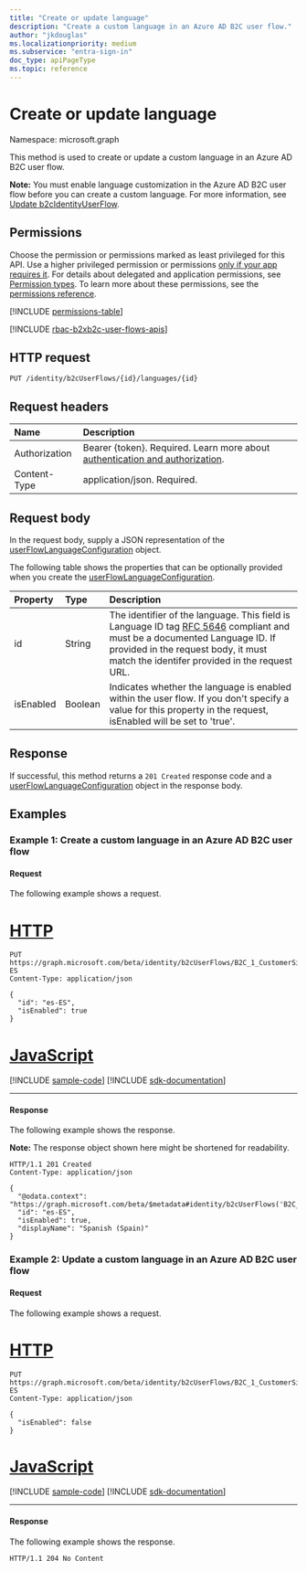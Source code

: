 ```yaml
---
title: "Create or update language"
description: "Create a custom language in an Azure AD B2C user flow."
author: "jkdouglas"
ms.localizationpriority: medium
ms.subservice: "entra-sign-in"
doc_type: apiPageType
ms.topic: reference
---
```


# Create or update language

Namespace: microsoft.graph

This method is used to create or update a custom language in an Azure AD B2C user flow.

**Note:** You must enable language customization in the Azure AD B2C user flow before you can create a custom language. For more information, see [Update b2cIdentityUserFlow](../api/b2cidentityuserflow-update.md).

## Permissions

Choose the permission or permissions marked as least privileged for this API. Use a higher privileged permission or permissions [only if your app requires it](/graph/permissions-overview#best-practices-for-using-microsoft-graph-permissions). For details about delegated and application permissions, see [Permission types](/graph/permissions-overview#permission-types). To learn more about these permissions, see the [permissions reference](/graph/permissions-reference).

<!-- { "blockType": "permissions", "name": "b2cidentityuserflow_put_languages" } -->
[!INCLUDE [permissions-table](../includes/permissions/b2cidentityuserflow-put-languages-permissions.md)]

[!INCLUDE [rbac-b2xb2c-user-flows-apis](../includes/rbac-for-apis/rbac-b2xb2c-user-flows-apis.md)]

## HTTP request

<!-- {
  "blockType": "ignored"
}
-->

``` http
PUT /identity/b2cUserFlows/{id}/languages/{id}
```

## Request headers

|Name|Description|
|:---|:---|
|Authorization|Bearer {token}. Required. Learn more about [authentication and authorization](/graph/auth/auth-concepts).|
|Content-Type|application/json. Required.|

## Request body

In the request body, supply a JSON representation of the [userFlowLanguageConfiguration](../resources/userflowlanguageconfiguration.md) object.

The following table shows the properties that can be optionally provided when you create the [userFlowLanguageConfiguration](../resources/userflowlanguageconfiguration.md).

|Property|Type|Description|
|:---|:---|:---|
|id|String|The identifier of the language. This field is Language ID tag [RFC 5646](https://tools.ietf.org/html/rfc5646) compliant and must be a documented Language ID. If provided in the request body, it must match the identifer provided in the request URL.|
|isEnabled|Boolean|Indicates whether the language is enabled within the user flow. If you don't specify a value for this property in the request, isEnabled will be set to 'true'.|

## Response

If successful, this method returns a `201 Created` response code and a [userFlowLanguageConfiguration](../resources/userflowlanguageconfiguration.md) object in the response body.

## Examples

### Example 1: Create a custom language in an Azure AD B2C user flow

#### Request

The following example shows a request.


# [HTTP](#tab/http)
<!-- {
  "blockType": "request",
  "name": "create_userflowlanguageconfiguration_from__1",
  "sampleKeys": ["B2C_1_CustomerSignUp", "es-ES"]
}
-->

``` http
PUT https://graph.microsoft.com/beta/identity/b2cUserFlows/B2C_1_CustomerSignUp/languages/es-ES
Content-Type: application/json

{
  "id": "es-ES",
  "isEnabled": true
}
```

# [JavaScript](#tab/javascript)
[!INCLUDE [sample-code](../includes/snippets/javascript/create-userflowlanguageconfiguration-from--1-javascript-snippets.md)]
[!INCLUDE [sdk-documentation](../includes/snippets/snippets-sdk-documentation-link.md)]

---

#### Response

The following example shows the response.

**Note:** The response object shown here might be shortened for readability.
<!-- {
  "blockType": "response",
  "truncated": true,
  "@odata.type": "microsoft.graph.userFlowLanguageConfiguration"
}
-->

``` http
HTTP/1.1 201 Created
Content-Type: application/json

{
  "@odata.context": "https://graph.microsoft.com/beta/$metadata#identity/b2cUserFlows('B2C_1_CustomerSignUp')/languages/$entity",
  "id": "es-ES",
  "isEnabled": true,
  "displayName": "Spanish (Spain)"
}
```

### Example 2: Update a custom language in an Azure AD B2C user flow

#### Request

The following example shows a request.


# [HTTP](#tab/http)
<!-- {
  "blockType": "request",
  "name": "create_userflowlanguageconfiguration_from__2",
  "sampleKeys": ["B2C_1_CustomerSignUp", "es-ES"]
}
-->

``` http
PUT https://graph.microsoft.com/beta/identity/b2cUserFlows/B2C_1_CustomerSignUp/languages/es-ES
Content-Type: application/json

{
  "isEnabled": false
}
```

# [JavaScript](#tab/javascript)
[!INCLUDE [sample-code](../includes/snippets/javascript/create-userflowlanguageconfiguration-from--2-javascript-snippets.md)]
[!INCLUDE [sdk-documentation](../includes/snippets/snippets-sdk-documentation-link.md)]

---

#### Response

The following example shows the response.

<!-- {
  "blockType": "response",
  "truncated": true
}
-->

``` http
HTTP/1.1 204 No Content
```
